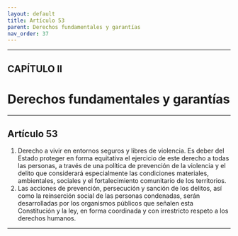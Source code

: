 ```yaml
---
layout: default
title: Artículo 53
parent: Derechos fundamentales y garantías
nav_order: 37
---
```


---

## CAPÍTULO II
# Derechos fundamentales y garantías

---

## Artículo 53

1. Derecho a vivir en entornos seguros y libres de violencia. Es deber del Estado proteger en forma equitativa el ejercicio de este derecho a todas las personas, a través de una política de prevención de la violencia y el delito que considerará especialmente las condiciones materiales, ambientales, sociales y el fortalecimiento comunitario de los territorios.
2. Las acciones de prevención, persecución y sanción de los delitos, así como la reinserción social de las personas condenadas, serán desarrolladas por los organismos públicos que señalen esta Constitución y la ley, en forma coordinada y con irrestricto respeto a los derechos humanos.

---
